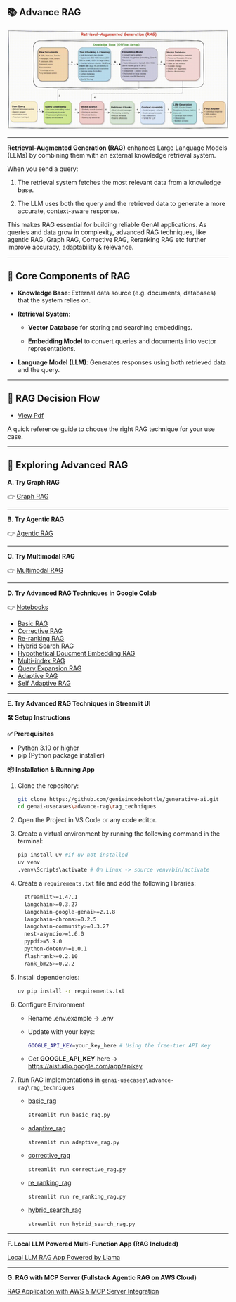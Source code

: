 ## 📚 Advance RAG

![alt text](images/rag.gif)

---
<strong>**Retrieval-Augmented Generation (RAG)**</strong> enhances Large Language Models (LLMs) by combining them with an external knowledge retrieval system.

When you send a query:

1. The retrieval system fetches the most relevant data from a knowledge base.

2. The LLM uses both the query and the retrieved data to generate a more accurate, context-aware response.

This makes RAG essential for building reliable GenAI applications. As queries and data grow in complexity, advanced RAG techniques, like agentic RAG, Graph RAG, Corrective RAG, Reranking RAG etc further improve accuracy, adaptability & relevance.

---
## 🔑 Core Components of RAG

   - <strong>**Knowledge Base**</strong>: External data source (e.g. documents, databases) that the system relies on.

   - <strong>**Retrieval System**</strong>:

      - <strong>**Vector Database**</strong> for storing and searching embeddings.

      - <strong>**Embedding Model**</strong> to convert queries and documents into vector representations.

   - <strong>**Language Model (LLM)**</strong>: Generates responses using both retrieved data and the query.

---
## 🧭 RAG Decision Flow

- [View Pdf](./docs/advance-rag-decision-flow-chart.pdf)

A quick reference guide to choose the right RAG technique for your use case.

---
## 🧪 Exploring Advanced RAG

<strong>A. Try Graph RAG</strong>

👉 [Graph RAG](graph-rag/)

---
<strong>B. Try Agentic RAG</strong>

👉 [Agentic RAG](agentic-rag/)

---
<strong>C. Try Multimodal RAG</strong>

👉 [Multimodal RAG](multimodal-rag/)

---
<strong>D. Try Advanced RAG Techniques in Google Colab</strong>

👉 [Notebooks](notebooks/)

   - [Basic RAG](notebooks/basic-rag.ipynb)
   - [Corrective RAG](notebooks/corrective-rag.ipynb)
   - [Re-ranking RAG](notebooks/re_ranking_rag.ipynb)
   - [Hybrid Search RAG](notebooks/hybrid-search-rag.ipynb)
   - [Hypothetical Doucment Embedding RAG](notebooks/hypothetical-document-embedding-rag.ipynb)
   - [Multi-index RAG](notebooks/multi-index-rag.ipynb)
   - [Query Expansion RAG](notebooks/query-expansion-rag.ipynb)
   - [Adaptive RAG](notebooks/adaptive-rag.ipynb)
   - [Self Adaptive RAG](notebooks/self-adaptive-rag.ipynb)

---
<strong>E. Try Advanced RAG Techniques in Streamlit UI</strong>

<strong>🛠️ Setup Instructions</strong>

<strong>✅ Prerequisites</strong>
   - Python 3.10 or higher
   - pip (Python package installer)

<strong>📦 Installation & Running App</strong>
   1. Clone the repository:

      ```bash
      git clone https://github.com/genieincodebottle/generative-ai.git
      cd genai-usecases\advance-rag\rag_techniques
      ```
   2. Open the Project in VS Code or any code editor.
   3. Create a virtual environment by running the following command in the terminal:
   
      ```bash
      pip install uv #if uv not installed
      uv venv
      .venv\Scripts\activate # On Linux -> source venv/bin/activate
      ```
   4. Create a `requirements.txt` file and add the following libraries:
      
      ```bash
        streamlit>=1.47.1 
        langchain>=0.3.27 
        langchain-google-genai>=2.1.8 
        langchain-chroma>=0.2.5 
        langchain-community>=0.3.27
        nest-asyncio>=1.6.0
        pypdf>=5.9.0
        python-dotenv>=1.0.1
        flashrank>=0.2.10
        rank_bm25>=0.2.2
      ```
   5. Install dependencies:
      
      ```bash
      uv pip install -r requirements.txt
      ```
   6. Configure Environment
      * Rename .env.example → .env
      * Update with your keys:

         ```bash
         GOOGLE_API_KEY=your_key_here # Using the free-tier API Key
         ```
      * Get **GOOGLE_API_KEY** here -> https://aistudio.google.com/app/apikey

   9. Run RAG implementations in ```genai-usecases\advance-rag\rag_techniques```
   
      * [basic_rag](./rag_techniques/basic_rag.py) 

        `streamlit run basic_rag.py`
    
      * [adaptive_rag](./rag_techniques/adaptive_rag.py)
      
        `streamlit run adaptive_rag.py`

      * [corrective_rag](./rag_techniques/corrective_rag.py)
      
        `streamlit run corrective_rag.py`

      * [re_ranking_rag](./rag_techniques/re_ranking_rag.py)
      
        `streamlit run re_ranking_rag.py`

      * [hybrid_search_rag](./rag_techniques/hybrid_search_rag.py)
      
        `streamlit run hybrid_search_rag.py`

---
<strong>F. Local LLM Powered Multi-Function App (RAG Included)</strong>

[Local LLM RAG App Powered by Llama](../llama-4-multi-function-app/)

---
<strong>G. RAG with MCP Server (Fullstack Agentic RAG on AWS Cloud)</strong>

[RAG Application with AWS & MCP Server Integration](https://github.com/genieincodebottle/rag-app-on-aws)
